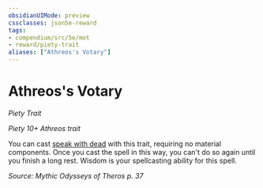 ```yaml
---
obsidianUIMode: preview
cssclasses: json5e-reward
tags:
- compendium/src/5e/mot
- reward/piety-trait
aliases: ["Athreos's Votary"]
---
```

# Athreos's Votary
*Piety Trait*  

*Piety 10+ Athreos trait*

You can cast [speak with dead](Mechanics/spells/speak-with-dead.md) with this trait, requiring no material components. Once you cast the spell in this way, you can't do so again until you finish a long rest. Wisdom is your spellcasting ability for this spell.

*Source: Mythic Odysseys of Theros p. 37*